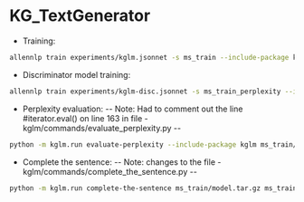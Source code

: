 # KG_TextGenerator
* Training:
```sh
allennlp train experiments/kglm.jsonnet -s ms_train --include-package kglm
 ```
* Discriminator model training:
```sh
allennlp train experiments/kglm-disc.jsonnet -s ms_train_perplexity --include-package kglm
```
* Perplexity evaluation:
-- Note: Had to comment out the line #iterator.eval() on line 163 in file - kglm/commands/evaluate_perplexity.py --
```sh
python -m kglm.run evaluate-perplexity --include-package kglm ms_train/model.tar.gz ms_train_perplexity/model.tar.gz data/linked-wikitext-2/valid.jsonl
```
* Complete the sentence:
-- Note: changes to the file - kglm/commands/complete_the_sentence.py --
```sh
python -m kglm.run complete-the-sentence ms_train/model.tar.gz ms_train_perplexity/model.tar.gz experiments/complete_the_sentence.jsonl --include-package kglm
```
